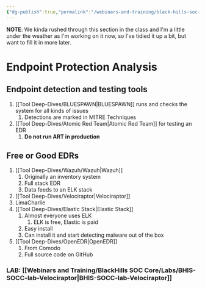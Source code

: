 ```yaml
---
{"dg-publish":true,"permalink":"/webinars-and-training/black-hills-soc-core/topics/socc-08-endpoint-protection/"}
---
```


**NOTE**: We kinda rushed through this section in the class and I'm a little under the weather as I'm working on it now, so I've tidied it up a bit, but want to fill it in more later.
# Endpoint Protection Analysis
## Endpoint detection and testing tools
1. [[Tool Deep-Dives/BLUESPAWN\|BLUESPAWN]] runs and checks the system for all kinds of issues
	1. Detections are marked in MITRE Techniques
2. [[Tool Deep-Dives/Atomic Red Team\|Atomic Red Team]] for testing an EDR
	1. **Do not run ART in production**

## Free or Good EDRs
1. [[Tool Deep-Dives/Wazuh/Wazuh\|Wazuh]]
	1. Originally an inventory system
	2. Full stack EDR
	3. Data feeds to an ELK stack
2. [[Tool Deep-Dives/Velociraptor\|Velociraptor]]
3. LimaCharlie
4. [[Tool Deep-Dives/Elastic Stack\|Elastic Stack]]
	1. Almost everyone uses ELK
		1. ELK is free, Elastic is paid
	2. Easy install
	3. Can install it and start detecting malware out of the box
5. [[Tool Deep-Dives/OpenEDR\|OpenEDR]]
	1. From Comodo
	2. Full source code on GitHub


### LAB: [[Webinars and Training/BlackHills SOC Core/Labs/BHIS-SOCC-lab-Velociraptor\|BHIS-SOCC-lab-Velociraptor]]
